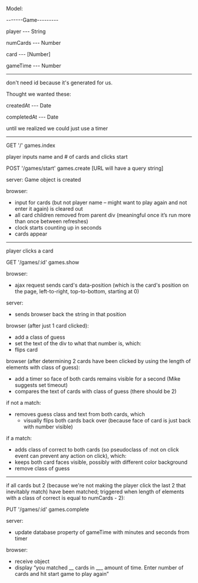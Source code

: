 	 	 	
Model:

-------Game---------

player --- String

numCards --- Number

card --- [Number]

gameTime --- Number

--------------------


don't need id because it's generated for us.

Thought we wanted these:

createdAt --- Date

completedAt --- Date

until we realized we could just use a timer

--------------------------------------------------------------------------------

	 	 	
GET '/' games.index

player inputs name and # of cards and clicks start

POST '/games/start' games.create
[URL will have a query string]

server:
Game object is created

browser:
- input for cards (but not player name – might want to play again and not enter it again) is cleared out
- all card children removed from parent div (meaningful once it’s run more than once between refreshes)
- clock starts counting up in seconds
- cards appear


--------------------------------------------------------------------------------

player clicks a card

GET '/games/:id' games.show

browser:
- ajax request sends card's data-position (which is the card's position on the page, left-to-right, top-to-bottom, starting at 0)

server:
- sends browser back the string in that position

browser (after just 1 card clicked):
- add a class of guess
- set the text of the div to what that number is, which:
- flips card

browser (after determining 2 cards have been clicked by using the length of elements with class of guess):
- add a timer so face of both cards remains visible for a second (Mike suggests set timeout)
- compares the text of cards with class of guess (there should be 2)

if not a match:
- removes guess class and text from both cards, which
   - visually flips both cards back over (because face of card is just back with number visible)

if a match:
- adds class of correct to both cards (so pseudoclass of :not on click event can prevent any action on click), which:
- keeps both card faces visible, possibly with different color background
- remove class of guess

--------------------------------------------------------------------------------

if all cards but 2 (because we're not making the player click the last 2 that inevitably match) have been matched; triggered when length of elements with a class of correct is equal to numCards - 2):


PUT '/games/:id' games.complete

server:
- update database property of gameTime with minutes and seconds from timer

browser:
- receive object
- display “you matched __ cards in ___ amount of time. Enter number of cards and hit start game to play again”

